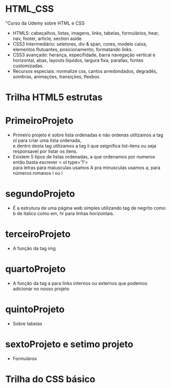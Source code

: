 # HTML_CSS
"Curso da Udemy sobre HTML e CSS
* HTML5: cabeçalhos, listas, imagens, links, tabelas, formulários, hear, nav, footer, article, section aside.
* CSS3 Intermediário: seletores, div & span, cores, modelo caixa, elementos flutuantes, posicionamento, formatando links.
* CSS3 avançado: herança, especifidade, barra navegação vertical e horizontal, abas, layouts líquidos, largura fixa, parallax, fontes customizadas.
* Recursos especiais: normalize css, cantos arredondados, degradês, sombras, animações, transições, flexbox.
# Trilha HTML5 estrutas 
# PrimeiroProjeto 
* Primeiro projeto é sobre lista ordenadas e não ordenas utilizamos a tag ol para criar uma lista ordenada, <BR>
e dentro desta tag utilizamos a tag li que seignifica list-itens ou seja responsavel por listar os itens.
* Existem 5 tipos de listas ordenadas, a que ordenamos por numeros então basta escrever < ol type='1'> <br>
 para letras para maiusculas usamos A pra minusculas usamos a, para números romanos I ou i 

 # segundoProjeto  
 * É a estrutura de uma página web simples utilizando tag de negrito como b de italico como em, hr para linhas horizontais.
# terceiroProjeto
* A função da tag img 
# quartoProjeto 
* A função da tag  a para links internos ou externos que podemos adicionar no nosso projeto
# quintoProjeto
 * Sobre tabelas 
# sextoProjeto e setimo projeto
* Formuláros 

# Trilha do CSS básico
